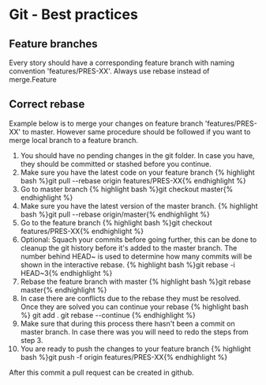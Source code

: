 # Git - Best practices

## Feature branches
Every story should have a corresponding feature branch with naming convention 'features/PRES-XX'. 
Always use rebase instead of merge.Feature


## Correct rebase
Example below is to merge your changes on feature branch 'features/PRES-XX' to master. However same procedure should be followed if you want to merge local branch to a feature branch.

  1. You should have no pending changes in the git folder. In case you have, they should be committed or stashed before you continue.
  2. Make sure you have the latest code on your feature branch
    {% highlight bash %}git pull --rebase origin features/PRES-XX{% endhighlight %}
  3. Go to master branch
    {% highlight bash %}git checkout master{% endhighlight %}
  4. Make sure you have the latest version of the master branch.
    {% highlight bash %}git pull --rebase origin/master{% endhighlight %}
  5. Go to the feature branch
    {% highlight bash %}git checkout features/PRES-XX{% endhighlight %}
  6. Optional: Squach your commits before going further, this can be done to cleanup the git history before it's added to the master branch. The number behind HEAD~ is used to determine how many commits will be shown in the interactive rebase.
    {% highlight bash %}git rebase -i HEAD~3{% endhighlight %}
  7. Rebase the feature branch with master
    {% highlight bash %}git rebase master{% endhighlight %}
  8. In case there are conflicts due to the rebase they must be resolved. Once they are solved you can continue your rebase
    {% highlight bash %}
    git add .
    git rebase --continue
    {% endhighlight %}
  9. Make sure that during this process there hasn't been a commit on master branch. In case there was you will need to redo the steps from step 3.
  10. You are ready to push the changes to your feature branch
    {% highlight bash %}git push -f origin features/PRES-XX{% endhighlight %}

After this commit a pull request can be created in github.